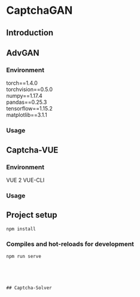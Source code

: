 # CaptchaGAN


## Introduction














## AdvGAN
### Environment
torch==1.4.0  
torchvision==0.5.0  
numpy==1.17.4  
pandas==0.25.3  
tensorflow==1.15.2  
matplotlib==3.1.1 

### Usage



## Captcha-VUE
### Environment
VUE 2
VUE-CLI

### Usage
## Project setup
```
npm install
```

### Compiles and hot-reloads for development
```
npm run serve





## Captcha-Solver
